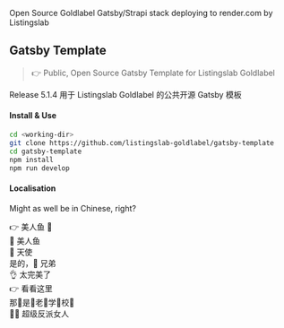 Open Source Goldlabel Gatsby/Strapi stack deploying to render.com by Listingslab

## Gatsby Template

> 👉 Public, Open Source Gatsby Template for Listingslab Goldlabel

Release 5.1.4 用于 Listingslab Goldlabel 的公共开源 Gatsby 模板


#### Install & Use

```bash
cd <working-dir>
git clone https://github.com/listingslab-goldlabel/gatsby-template
cd gatsby-template
npm install
npm run develop
```
#### Localisation

Might as well be in Chinese, right?

👉 美人鱼 🧜  
🧜 美人鱼   
👼 天使  
是的，🤙 兄弟  
👌 太完美了  
👉 看看这里  
那🤟是🤟老🤟学🤟校🤟  
🦹‍♀️ 超级反派女人